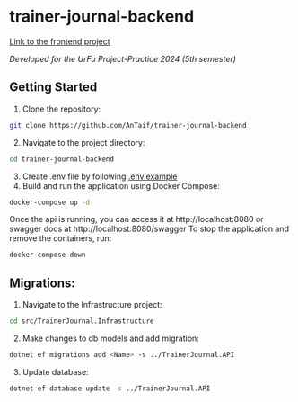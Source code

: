 # trainer-journal-backend

[Link to the frontend project](https://github.com/1zbbxzak1/trainer-journal-frontend)

_Developed for the UrFu Project-Practice 2024 (5th semester)_

## Getting Started

1. Clone the repository:
```bash
git clone https://github.com/AnTaif/trainer-journal-backend
```
2. Navigate to the project directory:
```bash
cd trainer-journal-backend
```
3. Create .env file by following [.env.example](https://github.com/AnTaif/trainer-journal-backend/blob/main/.env.example)
4. Build and run the application using Docker Compose:
```bash
docker-compose up -d
```
Once the api is running, you can access it at http://localhost:8080 or swagger docs at http://localhost:8080/swagger
To stop the application and remove the containers, run:
```bash
docker-compose down
```

## Migrations:
1. Navigate to the Infrastructure project:
```bash
cd src/TrainerJournal.Infrastructure
```
2. Make changes to db models and add migration:
```bash
dotnet ef migrations add <Name> -s ../TrainerJournal.API
```
3. Update database:
```bash
dotnet ef database update -s ../TrainerJournal.API
```